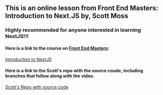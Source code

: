 ## This is an online lesson from Front End Masters: **Introduction to Next.JS** by, Scott Moss

### Highly recommended for anyone interested in learning NextJS!!!

#### Here is a link to the course on [Front End Masters](https://frontendmasters.com/): 

[Introduction to NextJS](https://frontendmasters.com/courses/next-js/)

#### Here is a link to the Scott's repo with the source coude, including branches that follow along with the video.

[Scott's Repo with source code](https://github.com/Hendrixer/nextjs-course-app/tree/master)

